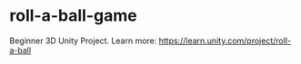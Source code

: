 # roll-a-ball-game
Beginner 3D Unity Project. Learn more: https://learn.unity.com/project/roll-a-ball

